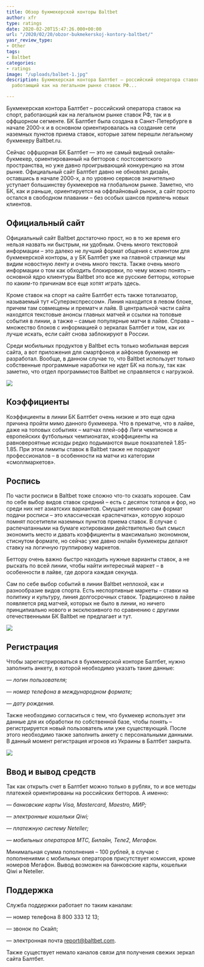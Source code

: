 ```yaml
---
title: Обзор букмекерской конторы Baltbet
author: xfr
type: ratings
date: 2020-02-20T15:47:26.000+00:00
url: "/2020/02/20/obzor-bukmekerskoj-kontory-baltbet/"
yasr_review_type:
- Other
tags:
- Baltbet
categories:
- ratings
image: "/uploads/balbet-1.jpg"
description: Букмекерская контора Балтбет – российский оператора ставок на спорт,
  работающий как на легальном рынке ставок РФ...

---
```

Букмекерская контора Балтбет – российский оператора ставок на спорт, работающий как на легальном рынке ставок РФ, так и в оффшорном сегменте. БК Балтбет была создана в Санкт-Петербурге в начале 2000-х и в основном ориентировалась на создание сети наземных пунктов приема ставок, которые затем перешли легальному букмекеру Baltbet.ru.

Сейчас оффшорная БК Балтбет — это не самый видный онлайн-букмекер, ориентированный на бетторов с постсоветского пространства, но уже давно проигрывающий конкуренцию на этом рынке. Официальный сайт Балтбет давно не обновлял дизайн, оставшись в начале 2000-х, а по уровню сервисов значительно уступает большинству букмекеров на глобальном рынке. Заметно, что БК, как и раньше, ориентируется на оффлайновый рынок, а сайт просто остался в свободном плавании – без особых шансов привлечь новых клиентов.

## Официальный сайт

Официальный сайт Baltbet достаточно прост, но в то же время его нельзя назвать ни быстрым, ни удобным. Очень много текстовой информации – это далеко не лучший формат общения с клиентом для букмекерской конторы, а у БК Балтбет уже на главной странице мы видим новостную ленту и очень много текста. Также очень много информации о том как обходить блокировки, по чему можно понять – основной ядро клиентуры Baltbet это все же русские бетторы, которые по каким-то причинам все еще хотят играть здесь.

Кроме ставок на спорт на сайте Балтбет есть также тотализатор, называемый тут «Суперэкспрессом». Линия находится в левом блоке, причем там совмещены и прематч и лайв. В центральной части сайта находятся текстовые анонсы главных матчей и ссылки на топовые события в линии, а также – самые популярные матчи в лайве. Справа – множество блоков с информацией о зеркалах Балтбет и том, как их лучше искать, если сайт снова заблокируют в России.

Среди мобильных продуктов у Baltbet есть только мобильная версия сайта, а вот приложения для смартфонов и айфонов букмекер не разработал. Вообще, в данном случае то, что Baltbet использует только собственные программные наработки не идет БК на пользу, так как заметно, что отдел программистов Baltbet не справляется с нагрузкой.

![](/uploads/balbet-2.jpg)

## Коэффициенты

Коэффициенты в линии БК Балтбет очень низкие и это еще одна причина пройти мимо данного букмекера. Что в прематче, что в лайве, даже на топовых событиях – матчах плей-офф Лиги чемпионов и европейских футбольных чемпионатах, коэффициенты на равновероятные исходы редко подымаются выше показателей 1.85-1.85. При этом лимиты ставок в Baltbet также не порадуют профессионалов – в особенности на матчи из категории «смоллмаркетов».

## Роспись

По части росписи в Baltbet тоже сложно что-то сказать хорошее. Сам по себе выбор видов ставок средний – есть с десяток тоталов и фор, но среди них нет азиатских вариантов. Смущает немного сам формат подачи росписи – это классическая «распечатка», которую хорошо помнят посетители наземных пунктов приема ставок. В случае с распечатанными на бумаге котировками действительно был смысл экономить место и давать коэффициенты в максимально экономном, стиснутом формате, но сейчас уже давно онлайн букмекеры делают ставку на логичную группировку маркетов.

Беттору очень важно быстро находить нужные варианты ставок, а не рыскать по всей линии, чтобы найти интересный маркет – в особенности в лайве, где дорога каждая секунда.

Сам по себе выбор событий в линии Baltbet неплохой, как и разнообразие видов спорта. Есть неспортивные маркеты – ставки на политику и культуру, линия долгосрочных ставок. Традиционно в лайве появляется ряд матчей, которых не было в линии, но ничего принципиально нового и эксклюзивного по сравнению с другими отечественными БК Baltbet не предлагает и тут.

![](/uploads/balbet-3.jpg)

## Регистрация 

Чтобы зарегистрироваться в букмекерской конторе Балтбет, нужно заполнить анкету, в которой необходимо указать такие данные:

_— логин пользователя;_

_— номер телефона в международном формате;_

_— дату рождения._

Также необходимо согласиться с тем, что букмекер использует эти данные для их обработки по собственной базе, чтобы понять – регистрируется новый пользователь или уже существующий. После этого необходимо также заполнить анкету с персональными данными. В данный момент регистрация игроков из Украины в Балтбет закрыта.

![](/uploads/balbet-4.jpg)

## Ввод и вывод средств

Так как открыть счет в Балтбет можно только в рублях, то и все методы платежей ориентированы на российских бетторов. А именно:

_— банковские карты Visa, Mastercard, Maestro, МИР;_

_— электронные кошельки Qiwi;_

_— платежную систему Neteller;_

_— мобильных операторов МТС, Билайн, Теле2, Мегафон._

Минимальная сумма пополнения – 100 рублей, в случае с пополнениями с мобильных операторов присутствует комиссия, кроме номеров Мегафон. Вывод возможен на банковские карты, кошельки Qiwi и Neteller.

## Поддержка

Служба поддержки работает по таким каналам:

— номер телефона 8 800 333 12 13;

— звонок по Скайп;

— электронная почта report@baltbet.com.

Также существует немало каналов связи для получения свежих зеркал сайта Балтбет.